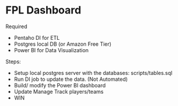 # FPL Dashboard
Required
- Pentaho DI for ETL
- Postgres local DB (or Amazon Free Tier)
- Power BI for Data Visualization

Steps:
- Setup local postgres server with the databases: scripts/tables.sql
- Run DI job to update the data. (Not Automated)
- Build/ modify the Power BI dashboard 
- Update Manage Track players/teams
- WIN
